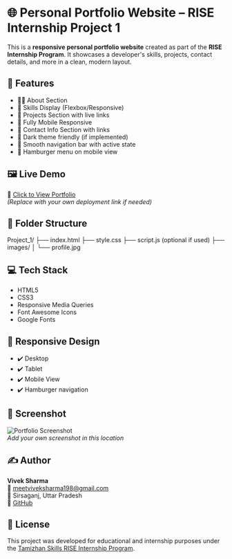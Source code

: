 # 🌐 Personal Portfolio Website – RISE Internship Project 1

This is a **responsive personal portfolio website** created as part of the **RISE Internship Program**. It showcases a developer's skills, projects, contact details, and more in a clean, modern layout.

## 🚀 Features

- 🧑‍💻 About Section
- 🎯 Skills Display (Flexbox/Responsive)
- 💼 Projects Section with live links
- 📱 Fully Mobile Responsive
- 📧 Contact Info Section with links
- 🌙 Dark theme friendly (if implemented)
- 🧭 Smooth navigation bar with active state
- 🍔 Hamburger menu on mobile view

## 🖼 Live Demo

🔗 [Click to View Portfolio](https://vish202324.github.io/Tamizhan-Skills/Project_1/)  
_(Replace with your own deployment link if needed)_

## 📁 Folder Structure

Project_1/
├── index.html
├── style.css
├── script.js (optional if used)
├── images/
│ └── profile.jpg

## 💻 Tech Stack

- HTML5
- CSS3
- Responsive Media Queries
- Font Awesome Icons
- Google Fonts

## 📱 Responsive Design

- ✔️ Desktop
- ✔️ Tablet
- ✔️ Mobile View
- ✔️ Hamburger navigation

## 📸 Screenshot

![Portfolio Screenshot](images/portfolio-preview.png)  
_Add your own screenshot in this location_

## ✍️ Author

**Vivek Sharma**  
📧 meetviveksharma198@gmail.com  
📍 Sirsaganj, Uttar Pradesh  
🔗 [GitHub](https://github.com/vish202324)

## 📜 License

This project was developed for educational and internship purposes under the [Tamizhan Skills RISE Internship Program](https://tamizhanskills.in/).
